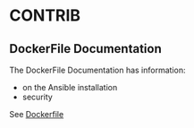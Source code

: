 # CONTRIB


## DockerFile Documentation

The DockerFile Documentation has information:
* on the Ansible installation
* security

See [Dockerfile](../docs/ans-x-dockerfile.md)



